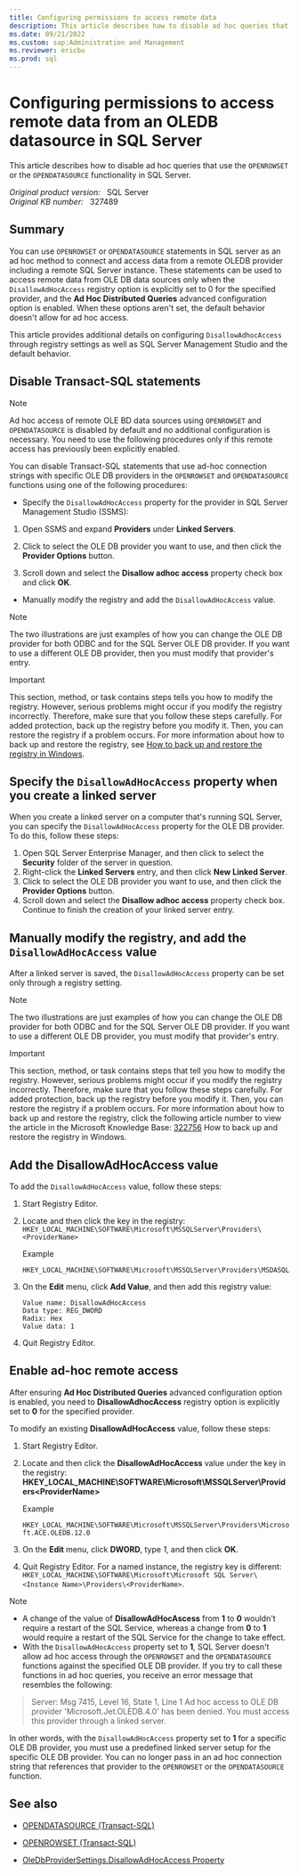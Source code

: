 ```yaml
---
title: Configuring permissions to access remote data
description: This article describes how to disable ad hoc queries that use the OPENROWSET or the OPENDATASOURCE functionality in SQL Server.
ms.date: 09/21/2022
ms.custom: sap:Administration and Management
ms.reviewer: ericbu
ms.prod: sql
---
```

# Configuring permissions to access remote data from an OLEDB datasource in SQL Server

This article describes how to disable ad hoc queries that use the `OPENROWSET` or the `OPENDATASOURCE` functionality in SQL Server.

_Original product version:_ &nbsp; SQL Server  
_Original KB number:_ &nbsp; 327489

## Summary

You can use `OPENROWSET` or `OPENDATASOURCE` statements in SQL server as an ad hoc method to connect and access data from a remote OLEDB provider including a remote SQL Server instance. These statements can be used to access remote data from OLE DB data sources only when the `DisallowAdHocAccess` registry option is explicitly set to 0 for the specified provider, and the **Ad Hoc Distributed Queries** advanced configuration option is enabled. When these options aren't set, the default behavior doesn't allow for ad hoc access.

This article provides additional details on configuring `DisallowAdhocAccess` through registry settings as well as SQL Server Management Studio and the default behavior.

## Disable Transact-SQL statements

> [!NOTE]
> Ad hoc access of remote OLE BD data sources using `OPENROWSET` and `OPENDATASOURCE` is disabled by default and no additional configuration is necessary. You need to use the following procedures only if this remote access has previously been explicitly enabled.

You can disable Transact-SQL statements that use ad-hoc connection strings with specific OLE DB providers in the `OPENROWSET` and `OPENDATASOURCE` functions using one of the following procedures:

- Specify the `DisallowAdHocAccess` property for the provider in SQL Server Management Studio (SSMS):

 1. Open SSMS and expand **Providers** under **Linked Servers**.

 1. Click to select the OLE DB provider you want to use, and then click the **Provider Options** button.

 1. Scroll down and select the **Disallow adhoc access** property check box and click **OK**.

- Manually modify the registry and add the `DisallowAdHocAccess` value.

> [!NOTE]
> The two illustrations are just examples of how you can change the OLE DB provider for both ODBC and for the SQL Server OLE DB provider. If you want to use a different OLE DB provider, then you must modify that provider's entry.  

> [!IMPORTANT]
> This section, method, or task contains steps tells you how to modify the registry. However, serious problems might occur if you modify the registry incorrectly. Therefore, make sure that you follow these steps carefully. For added protection, back up the registry before you modify it. Then, you can restore the registry if a problem occurs. For more information about how to back up and restore the registry, see [How to back up and restore the registry in Windows](https://support.microsoft.com/help/322756).

## Specify the `DisallowAdHocAccess` property when you create a linked server

When you create a linked server on a computer that's running SQL Server, you can specify the `DisallowAdHocAccess` property for the OLE DB provider. To do this, follow these steps:

1. Open SQL Server Enterprise Manager, and then click to select the **Security** folder of the server in question.
2. Right-click the **Linked Servers** entry, and then click **New Linked Server**.
3. Click to select the OLE DB provider you want to use, and then click the **Provider Options** button.
4. Scroll down and select the **Disallow adhoc access** property check box. Continue to finish the creation of your linked server entry.

## Manually modify the registry, and add the `DisallowAdHocAccess` value

After a linked server is saved, the `DisallowAdHocAccess` property can be set only through a registry setting.

> [!NOTE]
> The two illustrations are just examples of how you can change the OLE DB provider for both ODBC and for the SQL Server OLE DB provider. If you want to use a different OLE DB provider, you must modify that provider's entry.

> [!IMPORTANT]
> This section, method, or task contains steps that tell you how to modify the registry. However, serious problems might occur if you modify the registry incorrectly. Therefore, make sure that you follow these steps carefully. For added protection, back up the registry before you modify it. Then, you can restore the registry if a problem occurs. For more information about how to back up and restore the registry, click the following article number to view the article in the Microsoft Knowledge Base: [322756](https://support.microsoft.com/help/322756) How to back up and restore the registry in Windows.  

## Add the DisallowAdHocAccess value

To add the `DisallowAdHocAccess` value, follow these steps:

1. Start Registry Editor.
2. Locate and then click the key in the registry: `HKEY_LOCAL_MACHINE\SOFTWARE\Microsoft\MSSQLServer\Providers\<ProviderName>`  

   Example

   `HKEY_LOCAL_MACHINE\SOFTWARE\Microsoft\MSSQLServer\Providers\MSDASQL`

3. On the **Edit** menu, click **Add Value**, and then add this registry value:

    ```console
    Value name: DisallowAdHocAccess
    Data type: REG_DWORD
    Radix: Hex
    Value data: 1
    ```

4. Quit Registry Editor.

## Enable ad-hoc remote access

After ensuring **Ad Hoc Distributed Queries** advanced configuration option is enabled, you need to **DisallowAdhocAccess** registry option is explicitly set to **0** for the specified provider.

To modify an existing **DisallowAdHocAccess** value, follow these steps:

1. Start Registry Editor.
2. Locate and then click the **DisallowAdHocAccess** value under the key in the registry: **HKEY_LOCAL_MACHINE\SOFTWARE\Microsoft\MSSQLServer\Providers\<ProviderName>**  

   Example

   `HKEY_LOCAL_MACHINE\SOFTWARE\Microsoft\MSSQLServer\Providers\Microsoft.ACE.OLEDB.12.0`

3. On the **Edit** menu, click **DWORD**, type *1*, and then click **OK**.

4. Quit Registry Editor. For a named instance, the registry key is different:
`HKEY_LOCAL_MACHINE\SOFTWARE\Microsoft\Microsoft SQL Server\<Instance Name>\Providers\<ProviderName>`.

> [!NOTE]
>
> - A change of the value of **DisallowAdHocAscess** from **1** to **0** wouldn't require a restart of the SQL Service, whereas a change from **0** to **1** would require a restart of the SQL Service for the change to take effect.
> - With the `DisallowAdHocAccess` property set to **1**, SQL Server doesn't allow ad hoc access through the `OPENROWSET` and the `OPENDATASOURCE` functions against the specified OLE DB provider. If you try to call these functions in ad hoc queries, you receive an error message that resembles the following:

  > Server: Msg 7415, Level 16, State 1, Line 1 Ad hoc access to OLE DB provider 'Microsoft.Jet.OLEDB.4.0' has been denied. You must access this provider through a linked server.

In other words, with the `DisallowAdHocAccess` property set to **1** for a specific OLE DB provider, you must use a predefined linked server setup for the specific OLE DB provider. You can no longer pass in an ad hoc connection string that references that provider to the `OPENROWSET` or the `OPENDATASOURCE` function.

## See also

- [OPENDATASOURCE (Transact-SQL)](/sql/t-sql/functions/opendatasource-transact-sql)

- [OPENROWSET (Transact-SQL)](/sql/t-sql/functions/openrowset-transact-sql)

- [OleDbProviderSettings.DisallowAdHocAccess Property](/dotnet/api/microsoft.sqlserver.management.smo.oledbprovidersettings.disallowadhocaccess)
